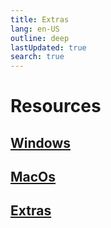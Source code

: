```yaml
---
title: Extras
lang: en-US
outline: deep
lastUpdated: true
search: true
---
```

# Resources

## [Windows](/resources/windows)
## [MacOs](/resources/macos)
## [Extras](/resources/extras)
